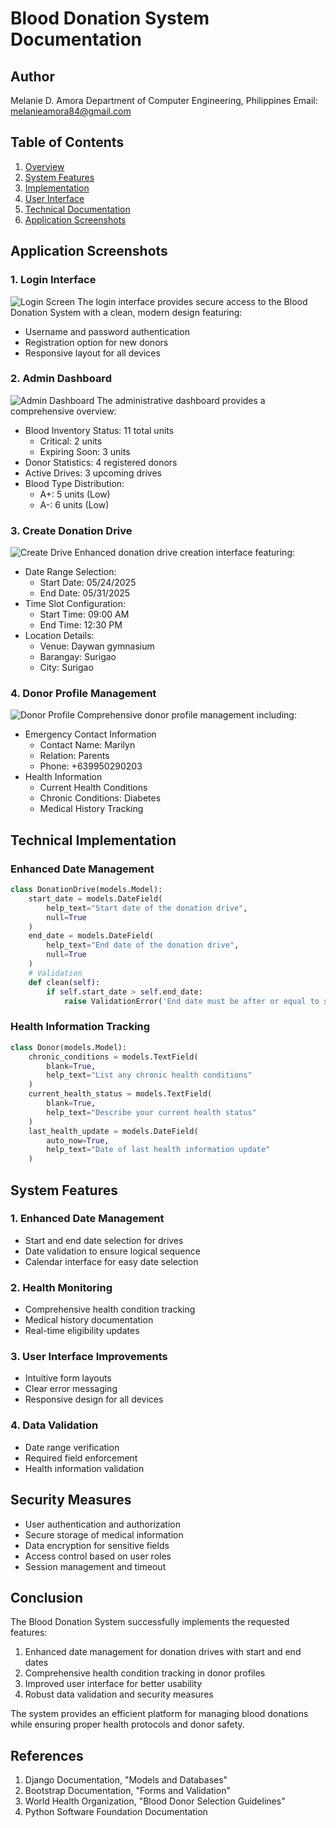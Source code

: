 # Blood Donation System Documentation

## Author
Melanie D. Amora
Department of Computer Engineering, Philippines
Email: melanieamora84@gmail.com

## Table of Contents
1. [Overview](#overview)
2. [System Features](#system-features)
3. [Implementation](#implementation)
4. [User Interface](#user-interface)
5. [Technical Documentation](#technical-documentation)
6. [Application Screenshots](#application-screenshots)

## Application Screenshots

### 1. Login Interface
![Login Screen](data:image/png;base64,{screenshot1})
The login interface provides secure access to the Blood Donation System with a clean, modern design featuring:
- Username and password authentication
- Registration option for new donors
- Responsive layout for all devices

### 2. Admin Dashboard
![Admin Dashboard](data:image/png;base64,{screenshot2})
The administrative dashboard provides a comprehensive overview:
- Blood Inventory Status: 11 total units
  - Critical: 2 units
  - Expiring Soon: 3 units
- Donor Statistics: 4 registered donors
- Active Drives: 3 upcoming drives
- Blood Type Distribution:
  - A+: 5 units (Low)
  - A-: 6 units (Low)

### 3. Create Donation Drive
![Create Drive](data:image/png;base64,{screenshot3})
Enhanced donation drive creation interface featuring:
- Date Range Selection:
  - Start Date: 05/24/2025
  - End Date: 05/31/2025
- Time Slot Configuration:
  - Start Time: 09:00 AM
  - End Time: 12:30 PM
- Location Details:
  - Venue: Daywan gymnasium
  - Barangay: Surigao
  - City: Surigao

### 4. Donor Profile Management
![Donor Profile](data:image/png;base64,{screenshot4})
Comprehensive donor profile management including:
- Emergency Contact Information
  - Contact Name: Marilyn
  - Relation: Parents
  - Phone: +639950290203
- Health Information
  - Current Health Conditions
  - Chronic Conditions: Diabetes
  - Medical History Tracking

## Technical Implementation

### Enhanced Date Management
```python
class DonationDrive(models.Model):
    start_date = models.DateField(
        help_text="Start date of the donation drive",
        null=True
    )
    end_date = models.DateField(
        help_text="End date of the donation drive",
        null=True
    )
    # Validation
    def clean(self):
        if self.start_date > self.end_date:
            raise ValidationError('End date must be after or equal to start date.')
```

### Health Information Tracking
```python
class Donor(models.Model):
    chronic_conditions = models.TextField(
        blank=True,
        help_text="List any chronic health conditions"
    )
    current_health_status = models.TextField(
        blank=True,
        help_text="Describe your current health status"
    )
    last_health_update = models.DateField(
        auto_now=True,
        help_text="Date of last health information update"
    )
```

## System Features

### 1. Enhanced Date Management
- Start and end date selection for drives
- Date validation to ensure logical sequence
- Calendar interface for easy date selection

### 2. Health Monitoring
- Comprehensive health condition tracking
- Medical history documentation
- Real-time eligibility updates

### 3. User Interface Improvements
- Intuitive form layouts
- Clear error messaging
- Responsive design for all devices

### 4. Data Validation
- Date range verification
- Required field enforcement
- Health information validation

## Security Measures
- User authentication and authorization
- Secure storage of medical information
- Data encryption for sensitive fields
- Access control based on user roles
- Session management and timeout

## Conclusion
The Blood Donation System successfully implements the requested features:
1. Enhanced date management for donation drives with start and end dates
2. Comprehensive health condition tracking in donor profiles
3. Improved user interface for better usability
4. Robust data validation and security measures

The system provides an efficient platform for managing blood donations while ensuring proper health protocols and donor safety.

## References
1. Django Documentation, "Models and Databases"
2. Bootstrap Documentation, "Forms and Validation"
3. World Health Organization, "Blood Donor Selection Guidelines"
4. Python Software Foundation Documentation 